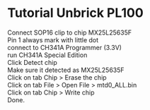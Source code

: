 # Tutorial Unbrick PL100
Connect SOP16 clip to chip MX25L25635F  
Pin 1 always mark with little dot  
connect to CH341A Programmer (3.3V)  
run CH341A Special Edition  
Click Detect chip  
Make sure it detected as MX25L25635F  
Click on tab Chip > Erase the chip  
Click on tab File > Open File > mtd0_ALL.bin  
Click on tab Chip > Write chip  
Done.
